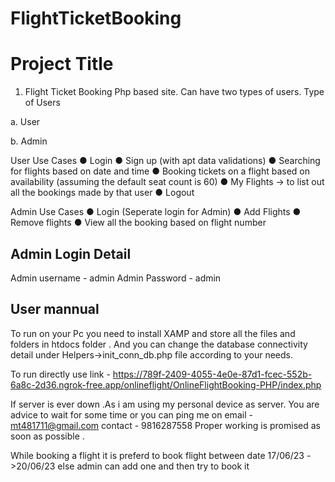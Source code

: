 # FlightTicketBooking
# Project Title
1.	Flight Ticket Booking
Php based site. Can have two types of users.
Type of Users

a.	User

b.	Admin



User Use Cases
●	Login
●	Sign up (with apt data validations)
●	Searching for flights based on date and time
●	Booking tickets on a flight based on availability (assuming the default seat count is 60)
●	My Flights -> to list out all the bookings made by that user
●	Logout
		
  
  
  Admin Use Cases
●	Login (Seperate login for Admin)
●	Add Flights
●	Remove flights
●	View all the booking based on flight number 




## Admin Login Detail

Admin username - admin
Admin Password - admin

## User mannual

To run on your Pc you need to install XAMP and store all the files and folders in htdocs folder . And you can change the database connectivity detail under Helpers->init_conn_db.php file according to your needs.


To run directly use link - https://789f-2409-4055-4e0e-87d1-fcec-552b-6a8c-2d36.ngrok-free.app/onlineflight/OnlineFlightBooking-PHP/index.php

If server is ever down .As i am using my personal device as server.
You are advice to wait for some time or you can ping me on 
email - mt481711@gmail.com
contact - 9816287558
Proper working is promised as soon as possible .


While booking a flight it is preferd to book flight between date 17/06/23 ->20/06/23
else admin can add one and then try to book it 


